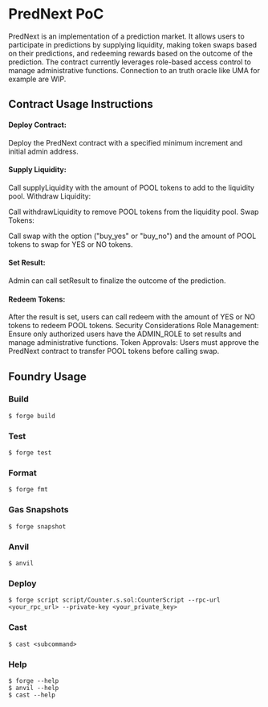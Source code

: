 # PredNext PoC

PredNext is an implementation of a prediction market. It allows users to participate in predictions by supplying liquidity, making token swaps based on their predictions, and redeeming rewards based on the outcome of the prediction.
The contract currently leverages role-based access control to manage administrative functions. Connection to an truth oracle like UMA for example are WIP.

## Contract Usage Instructions

#### Deploy Contract:

Deploy the PredNext contract with a specified minimum increment and initial admin address.

#### Supply Liquidity:

Call supplyLiquidity with the amount of POOL tokens to add to the liquidity pool.
Withdraw Liquidity:

Call withdrawLiquidity to remove POOL tokens from the liquidity pool.
Swap Tokens:

Call swap with the option ("buy_yes" or "buy_no") and the amount of POOL tokens to swap for YES or NO tokens.

#### Set Result:

Admin can call setResult to finalize the outcome of the prediction.

#### Redeem Tokens:

After the result is set, users can call redeem with the amount of YES or NO tokens to redeem POOL tokens.
Security Considerations
Role Management: Ensure only authorized users have the ADMIN_ROLE to set results and manage administrative functions.
Token Approvals: Users must approve the PredNext contract to transfer POOL tokens before calling swap.

## Foundry Usage

### Build

```shell
$ forge build
```

### Test

```shell
$ forge test
```

### Format

```shell
$ forge fmt
```

### Gas Snapshots

```shell
$ forge snapshot
```

### Anvil

```shell
$ anvil
```

### Deploy

```shell
$ forge script script/Counter.s.sol:CounterScript --rpc-url <your_rpc_url> --private-key <your_private_key>
```

### Cast

```shell
$ cast <subcommand>
```

### Help

```shell
$ forge --help
$ anvil --help
$ cast --help
```
